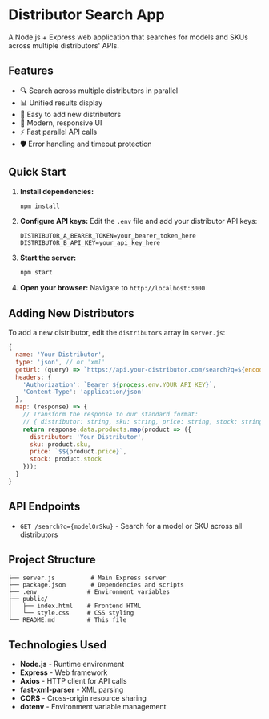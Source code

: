 # Distributor Search App

A Node.js + Express web application that searches for models and SKUs across multiple distributors' APIs.

## Features

- 🔍 Search across multiple distributors in parallel
- 📊 Unified results display
- 🔧 Easy to add new distributors
- 🎨 Modern, responsive UI
- ⚡ Fast parallel API calls
- 🛡️ Error handling and timeout protection

## Quick Start

1. **Install dependencies:**
   ```bash
   npm install
   ```

2. **Configure API keys:**
   Edit the `.env` file and add your distributor API keys:
   ```
   DISTRIBUTOR_A_BEARER_TOKEN=your_bearer_token_here
   DISTRIBUTOR_B_API_KEY=your_api_key_here
   ```

3. **Start the server:**
   ```bash
   npm start
   ```

4. **Open your browser:**
   Navigate to `http://localhost:3000`

## Adding New Distributors

To add a new distributor, edit the `distributors` array in `server.js`:

```javascript
{
  name: 'Your Distributor',
  type: 'json', // or 'xml'
  getUrl: (query) => `https://api.your-distributor.com/search?q=${encodeURIComponent(query)}`,
  headers: {
    'Authorization': `Bearer ${process.env.YOUR_API_KEY}`,
    'Content-Type': 'application/json'
  },
  map: (response) => {
    // Transform the response to our standard format:
    // { distributor: string, sku: string, price: string, stock: string }
    return response.data.products.map(product => ({
      distributor: 'Your Distributor',
      sku: product.sku,
      price: `$${product.price}`,
      stock: product.stock
    }));
  }
}
```

## API Endpoints

- `GET /search?q={modelOrSku}` - Search for a model or SKU across all distributors

## Project Structure

```
├── server.js          # Main Express server
├── package.json       # Dependencies and scripts
├── .env              # Environment variables
├── public/
│   ├── index.html    # Frontend HTML
│   └── style.css     # CSS styling
└── README.md         # This file
```

## Technologies Used

- **Node.js** - Runtime environment
- **Express** - Web framework
- **Axios** - HTTP client for API calls
- **fast-xml-parser** - XML parsing
- **CORS** - Cross-origin resource sharing
- **dotenv** - Environment variable management
